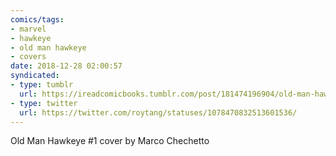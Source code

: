 ```yaml
---
comics/tags:
- marvel
- hawkeye
- old man hawkeye
- covers
date: 2018-12-28 02:00:57
syndicated:
- type: tumblr
  url: https://ireadcomicbooks.tumblr.com/post/181474196904/old-man-hawkeye-1-cover-by-marco-chechetto
- type: twitter
  url: https://twitter.com/roytang/statuses/1078470832513601536/
---
```


Old Man Hawkeye #1 cover by Marco Chechetto